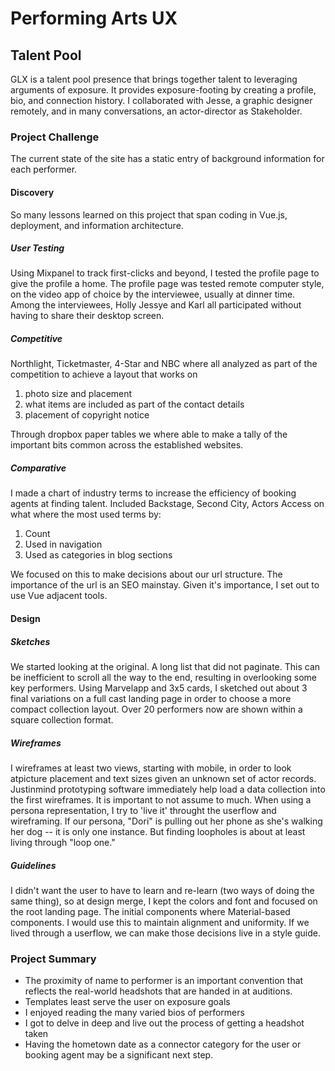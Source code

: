 # Performing Arts UX

## Talent Pool

GLX is a talent pool presence that brings together talent to leveraging arguments of exposure.  It provides exposure-footing by creating a profile, bio, and connection history.  I collaborated with Jesse, a graphic designer remotely, and in many conversations, an actor-director as Stakeholder.


### Project Challenge

The current state of the site has a static entry of background information for each performer.

#### Discovery
So many lessons learned on this project that span coding in Vue.js, deployment, and information architecture.


##### User Testing
Using Mixpanel to track first-clicks and beyond, I tested the profile page to give the profile a home. The profile page was tested remote computer style, on the video app of choice by the interviewee, usually at dinner time.  Among the interviewees, Holly Jessye and Karl all participated without having to share their desktop screen.

##### Competitive
Northlight, Ticketmaster, 4-Star and NBC where all analyzed as part of the competition to achieve a layout that works on 
1. photo size and placement
2. what items are included as part of the contact details
3. placement of copyright notice

Through dropbox paper tables we where able to make a tally of the important bits common across the established websites.

##### Comparative
I made a chart of industry terms to increase the efficiency of booking agents at finding talent. Included Backstage, Second City, Actors Access on what where the most used terms by:
1. Count
2. Used in navigation
3. Used as categories in blog sections

We focused on this to make decisions about our url structure. The importance of the url is an SEO mainstay.  Given it's importance, I set out to use Vue adjacent tools.

#### Design
##### Sketches
We started looking at the original.  A long list that did not paginate.  This can be inefficient to scroll all the way to the end, resulting in overlooking some key performers. Using Marvelapp and 3x5 cards, I sketched out about 3 final variations on a full cast landing page in order to choose a more compact collection layout. Over 20 performers now are shown within a square collection format.

##### Wireframes
I wireframes at least two views, starting with mobile, in order to look atpicture placement and text sizes given an unknown set of actor records. Justinmind prototyping software immediately help load a data collection into the first wireframes.  It is important to not assume to much.  When using a persona representation, I try to 'live it' throught the userflow and wireframing.  If our persona, "Dori" is pulling out her phone as she's walking her dog -- it is only one instance.  But finding loopholes is about at least living through "loop one." 

##### Guidelines
I didn't want the user to have to learn and re-learn (two ways of doing the same thing), so at design merge, I kept the colors and font and focused on the root landing page.  The initial components where Material-based components.  I would use this to maintain alignment and uniformity.  If we lived through a userflow, we can make those decisions live in a style guide.

### Project Summary

- The proximity of name to performer is an important convention that reflects the real-world headshots that are handed in at auditions.
- Templates least serve the user on exposure goals
- I enjoyed reading the many varied bios of performers
- I got to delve in deep and live out the process of getting a headshot taken
- Having the hometown date as a connector category for the user or booking agent may be a significant next step.
